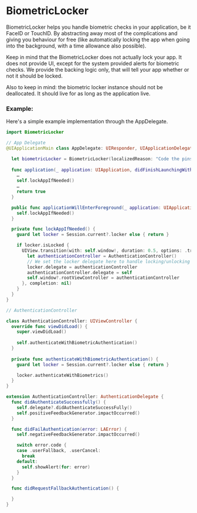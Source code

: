 # BiometricLocker

BiometricLocker helps you handle biometric checks in your application, be it FaceID or TouchID. By abstracting away most of the complications and giving you behaviour for free (like automatically locking the app when going into the background, with a time allowance also possible). 

Keep in mind that the BiometricLocker does not actually lock your app. It does not provide UI, except for the system provided alerts for biometric checks. We provide the backing logic only, that will tell your app whether or not it should be locked.

Also to keep in mind: the biometric locker instance should not be deallocated. It should live for as long as the application live.

### Example:
Here's a simple example implementation through the AppDelegate.

```swift
import BiometricLocker

// App Delegate
@UIApplicationMain class AppDelegate: UIResponder, UIApplicationDelegate {

  let biometricLocker = BiometricLocker(localizedReason: "Code the pins", automaticallyLocksOnBackgroundOrQuit: true, withUnlockedTimeAllowance: 0)
  
  func application(_ application: UIApplication, didFinishLaunchingWithOptions options: [UIApplicationLaunchOptionsKey: Any]?) -> Bool {
    …
    self.lockAppIfNeeded()
    …
    return true
  }

  public func applicationWillEnterForeground(_ application: UIApplication) {
    self.lockAppIfNeeded()
  }

  private func lockAppIfNeeded() {
    guard let locker = Session.current?.locker else { return }

    if locker.isLocked {
      UIView.transition(with: self.window!, duration: 0.5, options: .transitionFlipFromRight, animations: {
        let authenticationController = AuthenticationController()
        // We set the locker delegate here to handle locking/unlocking inside it.
        locker.delegate = authenticationController
        authenticationController.delegate = self
        self.window?.rootViewController = authenticationController
      }, completion: nil)
    }
  }
}

// AuthenticationController

class AuthenticationController: UIViewController {
  override func viewDidLoad() {
    super.viewDidLoad()
			
    self.authenticateWithBiometricAuthentication()
  }
		
  private func authenticateWithBiometricAuthentication() {
    guard let locker = Session.current?.locker else { return }

    locker.authenticateWithBiometrics()
  }
}

extension AuthenticationController: AuthenticationDelegate {
  func didAuthenticateSuccessfully() {
    self.delegate?.didAuthenticateSuccessFully()
    self.positiveFeedbackGenerator.impactOccurred()
  }

  func didFailAuthentication(error: LAError) {
    self.negativeFeedbackGenerator.impactOccurred()

    switch error.code {
    case .userFallback, .userCancel:
      break
    default:
      self.showAlert(for: error)
    }
  }

  func didRequestFallbackAuthentication() {

  }
}

```